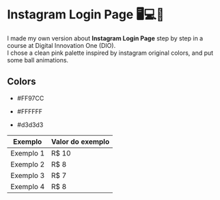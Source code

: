 # Instagram Login Page 🖥️💻📱
I made my own version about **Instagram Login Page** step by step in a course at Digital Innovation One (DIO).
<br>
I chose a clean pink palette inspired by instagram original colors, and put some ball animations.
<br>

## Colors
* #FF97CC

* #FFFFFF

* #d3d3d3

Exemplo   | Valor do exemplo
--------- | ------
Exemplo 1 | R$ 10
Exemplo 2 | R$ 8
Exemplo 3 | R$ 7
Exemplo 4 | R$ 8
